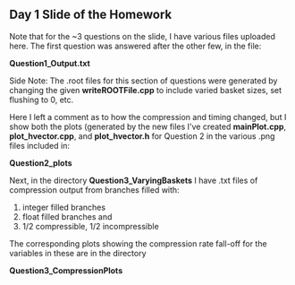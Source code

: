 ## Day 1 Slide of the Homework 

Note that for the ~3 questions on the slide, I have various files uploaded here. The first question was answered after the other few, in the file:

**Question1_Output.txt** 

Side Note: The .root files for this section of questions were generated by changing the given **writeROOTFile.cpp** to include varied basket sizes, set flushing to 0, etc. 

Here I left a comment as to how the compression and timing changed, but I show both the plots (generated by the new files I've created **mainPlot.cpp**, **plot_hvector.cpp**, and **plot_hvector.h** for Question 2 in the various .png files included in:

**Question2_plots** 


Next, in the directory **Question3_VaryingBaskets** I have .txt files of compression output from branches filled with:

1) integer filled branches
2) float filled branches and
3) 1/2 compressible, 1/2 incompressible

The corresponding plots showing the compression rate fall-off for the variables in these are in the directory 

**Question3_CompressionPlots**
